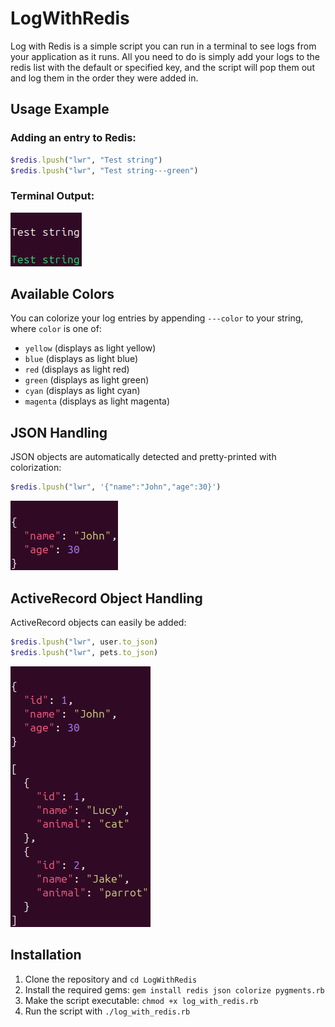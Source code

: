 # LogWithRedis

Log with Redis is a simple script you can run in a terminal to see logs from your application as it runs. All you need to do is simply add your logs to the redis list with the default or specified key, and the script will pop them out and log them in the order they were added in.

## Usage Example

### Adding an entry to Redis:

```ruby
$redis.lpush("lwr", "Test string")
$redis.lpush("lwr", "Test string---green")
```

### Terminal Output:

![String Output](example_screenshots/string_output.png)

## Available Colors

You can colorize your log entries by appending `---color` to your string, where `color` is one of:

- `yellow` (displays as light yellow)
- `blue` (displays as light blue)
- `red` (displays as light red)
- `green` (displays as light green)
- `cyan` (displays as light cyan)
- `magenta` (displays as light magenta)

## JSON Handling

JSON objects are automatically detected and pretty-printed with colorization:

```ruby
$redis.lpush("lwr", '{"name":"John","age":30}')
```

![JSON Output](example_screenshots/json_output.png)

## ActiveRecord Object Handling

ActiveRecord objects can easily be added:

```ruby
$redis.lpush("lwr", user.to_json)
$redis.lpush("lwr", pets.to_json)
```

![ActiveRecord Output](example_screenshots/activerecord_output.png)

## Installation

1. Clone the repository and `cd LogWithRedis`
2. Install the required gems: `gem install redis json colorize pygments.rb`
3. Make the script executable: `chmod +x log_with_redis.rb`
4. Run the script with `./log_with_redis.rb`
